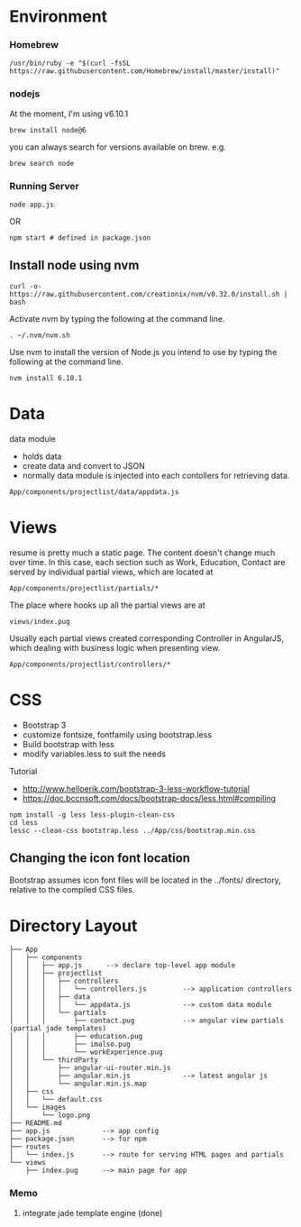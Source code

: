 # Environment
### Homebrew
```
/usr/bin/ruby -e "$(curl -fsSL https://raw.githubusercontent.com/Homebrew/install/master/install)"
```

### nodejs

At the moment, I'm using v6.10.1
```
brew install node@6
```

you can always search for versions available on brew.
e.g.
```
brew search node
```

### Running Server
```
node app.js
```
OR
```
npm start # defined in package.json
```

## Install node using nvm
```
curl -o- https://raw.githubusercontent.com/creationix/nvm/v0.32.0/install.sh | bash
```
Activate nvm by typing the following at the command line.
```
. ~/.nvm/nvm.sh
```

Use nvm to install the version of Node.js you intend to use by typing the following at the command line.
```
nvm install 6.10.1
```


# Data 
data module
* holds data 
* create data and convert to JSON 
* normally data module is injected into each contollers for retrieving data.
```
App/components/projectlist/data/appdata.js
```

# Views
resume is pretty much a static page. The content doesn't change much over time. 
In this case, each section such as Work, Education, Contact are served by individual partial views, which are located at
```
App/components/projectlist/partials/*
```
The place where hooks up all the partial views are at
```
views/index.pug
```

Usually each partial views created corresponding Controller in AngularJS, which dealing with business logic when presenting view.
```
App/components/projectlist/controllers/*
```

# CSS
* Bootstrap 3
* customize fontsize, fontfamily using bootstrap.less
* Build bootstrap with less
* modify variables.less to suit the needs

Tutorial
* http://www.helloerik.com/bootstrap-3-less-workflow-tutorial
* https://doc.bccnsoft.com/docs/bootstrap-docs/less.html#compiling

```
npm install -g less less-plugin-clean-css
cd less
lessc --clean-css bootstrap.less ../App/css/bootstrap.min.css
```

## Changing the icon font location
Bootstrap assumes icon font files will be located in the ../fonts/ directory, relative to the compiled CSS files.


# Directory Layout
```
├── App
│   ├── components
│   │   ├── app.js      --> declare top-level app module
│   │   ├── projectlist 
│   │   │   ├── controllers
│   │   │   │   └── controllers.js         --> application controllers
│   │   │   ├── data
│   │   │   │   └── appdata.js             --> custom data module 
│   │   │   └── partials
│   │   │       ├── contact.pug            --> angular view partials (partial jade templates) 
│   │   │       ├── education.pug
│   │   │       ├── imalso.pug
│   │   │       └── workExperience.pug
│   │   └── thirdParty                    
│   │       ├── angular-ui-router.min.js
│   │       ├── angular.min.js             --> latest angular js
│   │       └── angular.min.js.map
│   ├── css
│   │   └── default.css
│   └── images
│       └── logo.png
├── README.md
├── app.js             --> app config
├── package.json       --> for npm
├── routes            
│   └── index.js       --> route for serving HTML pages and partials
└── views
    ├── index.pug      --> main page for app

```

### Memo
1. integrate jade template engine (done)
